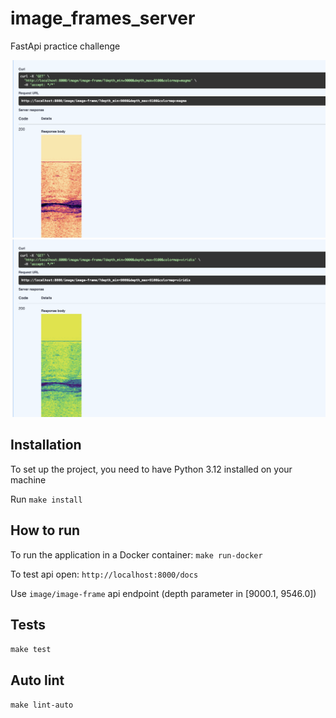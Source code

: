 # image_frames_server
FastApi practice challenge

![Demo 1](./demo/demo1.png)
![Demo 2](./demo/demo2.png)

## Installation
To set up the project, you need to have Python 3.12 installed on your machine

Run `make install`

## How to run
To run the application in a Docker container: `make run-docker`  

To test api open: `http://localhost:8000/docs`

Use `image/image-frame` api endpoint (depth parameter in [9000.1, 9546.0])

## Tests
`make test`

## Auto lint
`make lint-auto`